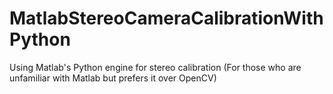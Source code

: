 # MatlabStereoCameraCalibrationWithPython
Using Matlab's Python engine for stereo calibration (For those who are unfamiliar with Matlab but prefers it over OpenCV)
